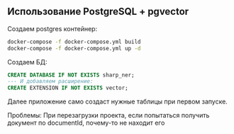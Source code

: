 ## Использование PostgreSQL + pgvector

Создаем postgres контейнер:

```bash
docker-compose -f docker-compose.yml build
docker-compose -f docker-compose.yml up -d
```

Создаем БД:

```sql
CREATE DATABASE IF NOT EXISTS sharp_ner;
--- И добавляем расширение:
CREATE EXTENSION IF NOT EXISTS vector;
```

Далее приложение само создаст нужные таблицы при первом запуске.

Проблемы:
При перезагрузки проекта, если попытаться получить документ по documentId, почему-то не находит его
